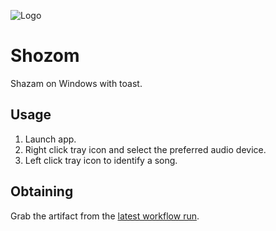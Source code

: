 ﻿![Logo](https://github.com/karlkoorna/shozom/raw/master/Resources/Logo.ico)

# Shozom
Shazam on Windows with toast.

## Usage

1. Launch app.
2. Right click tray icon and select the preferred audio device.
3. Left click tray icon to identify a song.

## Obtaining

Grab the artifact from the [latest workflow run](https://github.com/karlkoorna/shozom/actions).

